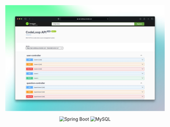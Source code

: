 <div align="center">
  <a href="https://api-codeloop.onrender.com">
    <img src="./images/readme.jpg" alt="Preview">
  </a>
  <p></p>
</div>

<div align="center">

![Spring Boot](https://img.shields.io/badge/Spring%20Boot-6DB33F?style=flat&logo=springboot&logoColor=white)
![MySQL](https://img.shields.io/badge/MySQL-3f6f93?style=flat&logo=mysql&logoColor=white)

</div>